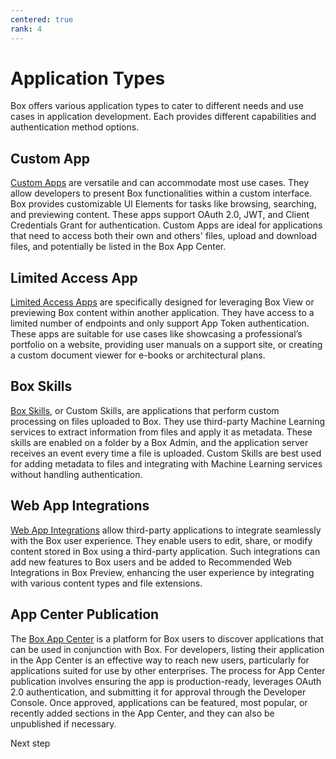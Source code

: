 ```yaml
---
centered: true
rank: 4
---
```


# Application Types

Box offers various application types to cater to different needs and use cases
in application development. Each provides different capabilities and
authentication method options.

## Custom App

[Custom Apps][custom_app] are versatile and can accommodate most use cases.
They allow developers to present Box functionalities within a custom interface.
Box
provides customizable UI Elements for tasks like browsing, searching, and
previewing content. These apps support OAuth 2.0, JWT, and Client Credentials
Grant for authentication. Custom Apps are ideal for applications that need to
access both their own and others' files, upload and download files, and
potentially be listed in the Box App Center.

## Limited Access App

[Limited Access Apps][limited_app] are specifically designed for leveraging Box
View or
previewing Box content within another application. They have access to a
limited number of endpoints and only support App Token authentication. These
apps are suitable for use cases like showcasing a professional’s portfolio on a
website, providing user manuals on a support site, or creating a custom
document viewer for e-books or architectural plans.

## Box Skills

[Box Skills][skills], or Custom Skills, are applications that perform custom
processing
on files uploaded to Box. They use third-party Machine Learning services to
extract information from files and apply it as metadata. These skills are
enabled on a folder by a Box Admin, and the application server receives an
event every time a file is uploaded. Custom Skills are best used for adding
metadata to files and integrating with Machine Learning services without
handling authentication.

## Web App Integrations

[Web App Integrations][web_app] allow third-party applications to integrate
seamlessly
with the Box user experience. They enable users to edit, share, or modify
content stored in Box using a third-party application. Such integrations can
add new features to Box users and be added to Recommended Web Integrations in Box Preview,
enhancing the user experience by integrating with various content types and
file extensions.

## App Center Publication

The [Box App Center][app_center] is a platform for Box users to discover
applications that
can be used in conjunction with Box. For developers, listing their application
in the App Center is an effective way to reach new users, particularly for
applications suited for use by other enterprises. The process for App Center
publication involves ensuring the app is production-ready, leverages OAuth 2.0
authentication, and submitting it for approval through the Developer Console.
Once approved, applications can be featured, most popular, or recently added
sections in the App Center, and they can also be unpublished if necessary.

<Next>
  Next step
</Next>

[custom_app]: g://applications/app-types/custom-apps/
[limited_app]: g://applications/app-types/limited-access-apps/
[skills]: g://applications/app-types/custom-skills/
[web_app]: g://applications/web-app-integrations/
[app_center]: g://applications/app-center/